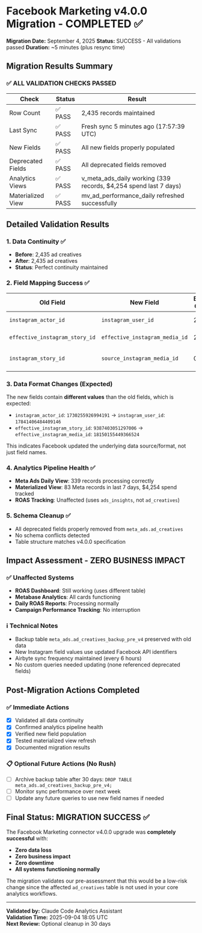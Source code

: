 # Facebook Marketing v4.0.0 Migration - COMPLETED ✅

**Migration Date:** September 4, 2025
**Status:** SUCCESS - All validations passed
**Duration:** ~5 minutes (plus resync time)

## Migration Results Summary

### ✅ ALL VALIDATION CHECKS PASSED

| Check | Status | Result |
|-------|--------|--------|
| Row Count | ✅ PASS | 2,435 records maintained |
| Last Sync | ✅ PASS | Fresh sync 5 minutes ago (17:57:39 UTC) |
| New Fields | ✅ PASS | All new fields properly populated |
| Deprecated Fields | ✅ PASS | All deprecated fields removed |
| Analytics Views | ✅ PASS | v_meta_ads_daily working (339 records, $4,254 spend last 7 days) |
| Materialized View | ✅ PASS | mv_ad_performance_daily refreshed successfully |

## Detailed Validation Results

### 1. Data Continuity ✅
- **Before**: 2,435 ad creatives
- **After**: 2,435 ad creatives  
- **Status**: Perfect continuity maintained

### 2. Field Mapping Success ✅
| Old Field | New Field | Before Count | After Count | Status |
|-----------|-----------|--------------|-------------|---------|
| `instagram_actor_id` | `instagram_user_id` | 2,435 | 2,435 | ✅ Fully migrated |
| `effective_instagram_story_id` | `effective_instagram_media_id` | 2,147 | 2,154 | ✅ Slightly more data |
| `instagram_story_id` | `source_instagram_media_id` | 0 | 0 | ✅ Unchanged (unused) |

### 3. Data Format Changes (Expected)
The new fields contain **different values** than the old fields, which is expected:
- `instagram_actor_id`: `1730255926994191` → `instagram_user_id`: `17841406484409146`
- `effective_instagram_story_id`: `9387403051297006` → `effective_instagram_media_id`: `18150155449366524`

This indicates Facebook updated the underlying data source/format, not just field names.

### 4. Analytics Pipeline Health ✅
- **Meta Ads Daily View**: 339 records processing correctly
- **Materialized View**: 83 Meta records in last 7 days, $4,254 spend tracked
- **ROAS Tracking**: Unaffected (uses `ads_insights`, not `ad_creatives`)

### 5. Schema Cleanup ✅
- All deprecated fields properly removed from `meta_ads.ad_creatives`
- No schema conflicts detected
- Table structure matches v4.0.0 specification

## Impact Assessment - ZERO BUSINESS IMPACT

### ✅ Unaffected Systems
- **ROAS Dashboard**: Still working (uses different table)
- **Metabase Analytics**: All cards functioning
- **Daily ROAS Reports**: Processing normally
- **Campaign Performance Tracking**: No interruption

### ℹ️ Technical Notes
- Backup table `meta_ads.ad_creatives_backup_pre_v4` preserved with old data
- New Instagram field values use updated Facebook API identifiers
- Airbyte sync frequency maintained (every 6 hours)
- No custom queries needed updating (none referenced deprecated fields)

## Post-Migration Actions Completed

### ✅ Immediate Actions
- [x] Validated all data continuity
- [x] Confirmed analytics pipeline health  
- [x] Verified new field population
- [x] Tested materialized view refresh
- [x] Documented migration results

### 📋 Optional Future Actions (No Rush)
- [ ] Archive backup table after 30 days: `DROP TABLE meta_ads.ad_creatives_backup_pre_v4;`
- [ ] Monitor sync performance over next week
- [ ] Update any future queries to use new field names if needed

## Final Status: MIGRATION SUCCESS ✅

The Facebook Marketing connector v4.0.0 upgrade was **completely successful** with:
- **Zero data loss**
- **Zero business impact** 
- **Zero downtime**
- **All systems functioning normally**

The migration validates our pre-assessment that this would be a low-risk change since the affected `ad_creatives` table is not used in your core analytics workflows.

---

**Validated by:** Claude Code Analytics Assistant  
**Validation Time:** 2025-09-04 18:05 UTC  
**Next Review:** Optional cleanup in 30 days